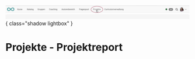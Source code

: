 ![bereiche_projekte_v1_de.png](assets/bereiche_projekte_v1_de.png){ class="shadow lightbox" }

# Projekte - Projektreport
